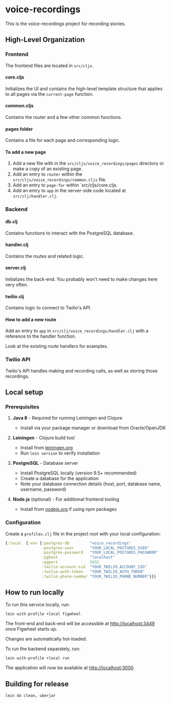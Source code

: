 # voice-recordings

This is the voice-recordings project for recording stories.

## High-Level Organization

### Frontend

The frontend files are located in `src/cljs`.

#### core.cljs

Initializes the UI and contains the high-level template structure that applies to all pages via the `current-page` function.

#### common.cljs

Contains the router and a few other common functions.

#### pages folder

Contains a file for each page and corresponding logic.

#### To add a new page

1. Add a new file with in the `src/cljs/voice_recordings/pages` directory or make a copy of an existing page.
2. Add an entry to `router` within the `src/cljs/voice_recordings/common.cljs` file.
3. Add an entry to `page-for` within `src/cljs/core.cljs.
4. Add an entry to `app` in the server-side code located at `src/clj/handler.clj`.

### Backend

#### db.clj

Contains functions to interact with the PostgreSQL database.

#### handler.clj

Contains the routes and related logic.

#### server.clj

Initializes the back-end. You probably won't need to make changes here very often.

#### twilio.clj

Contains logic to connect to Twilio's API.

#### How to add a new route

Add an entry to `app` in `src/clj/voice_recordings/handler.clj` with a reference to the handler function.

Look at the existing route handlers for examples.

### Twilio API

Twilio's API handles making and recording calls, as well as storing those recordings.

## Local setup

### Prerequisites

1. **Java 8** - Required for running Leiningen and Clojure
    - Install via your package manager or download from Oracle/OpenJDK

2. **Leiningen** - Clojure build tool
    - Install from [leiningen.org](https://leiningen.org/)
    - Run `lein version` to verify installation

3. **PostgreSQL** - Database server
    - Install PostgreSQL locally (version 9.5+ recommended)
    - Create a database for the application
    - Note your database connection details (host, port, database name, username, password)

4. **Node.js** (optional) - For additional frontend tooling
    - Install from [nodejs.org](https://nodejs.org/) if using npm packages

### Configuration

Create a `profiles.clj` file in the project root with your local configuration:

```clojure
{:local  {:env {:postgres-db         "voice_recordings"
                :postgres-user       "YOUR_LOCAL_POSTGRES_USER"
                :postgres-password   "YOUR_LOCAL_POSTGRES_PASSWORD"
                :pghost              "localhost"
                :pgport              5432
                :twilio-account-sid  "YOUR_TWILIO_ACCOUNT_SID"
                :twilio-auth-token   "YOUR_TWILIO_AUTH_TOKEN"
                :twilio-phone-number "YOUR_TWILIO_PHONE_NUMBER"}}}
```

## How to run locally

To run this service locally, run:

```
lein with-profile +local figwheel
```

The front-end and back-end will be accessible at [http://localhost:3449](http://localhost:3449) once Figwheel starts up.

Changes are automatically hot-loaded.

To run the backend separately, run:

```
lein with-profile +local run
```

The application will now be available at [http://localhost:3000](http://localhost:3000).

## Building for release

```
lein do clean, uberjar
```
